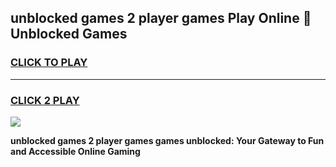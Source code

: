 
## unblocked games 2 player games Play Online 👋 Unblocked Games
<h3>
<a href="https://premium.freeplayer.one?title=unblocked_games_2_player_games&ref=19F">CLICK TO PLAY</a></h3>
<hr>

<h3>
<a href="https://premium.freeplayer.one?title=unblocked_games_2_player_games&ref=19F">CLICK 2 PLAY</a>
  
</h3>

<a href="https://premium.freeplayer.one?title=unblocked_games_2_player_games&ref=19F"><img src="https://clearcache.store/games.png"></a>


**unblocked games 2 player games games unblocked: Your Gateway to Fun and Accessible Online Gaming**
